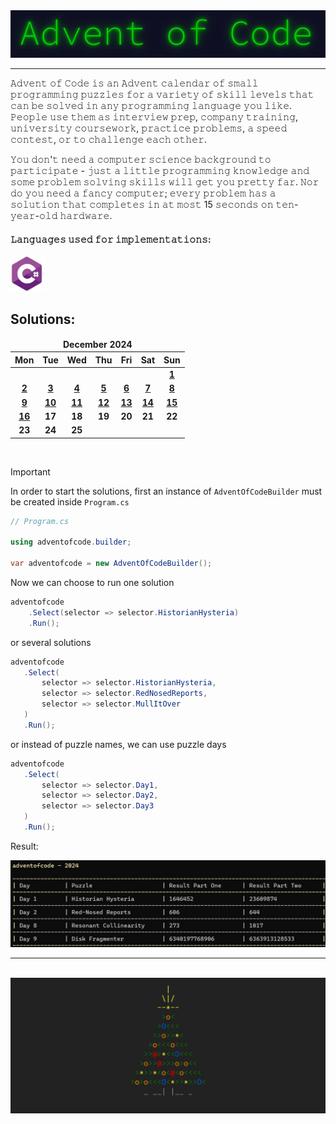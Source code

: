 <a href="https://adventofcode.com/">
  <div align="center">
    <img src="https://github.com/AnastasKosstow/adventofcode/blob/main/assets/aoc.png" />
  </div>
</a>

---

𝙰𝚍𝚟𝚎𝚗𝚝 𝚘𝚏 𝙲𝚘𝚍𝚎 𝚒𝚜 𝚊𝚗 𝙰𝚍𝚟𝚎𝚗𝚝 𝚌𝚊𝚕𝚎𝚗𝚍𝚊𝚛 𝚘𝚏 𝚜𝚖𝚊𝚕𝚕 𝚙𝚛𝚘𝚐𝚛𝚊𝚖𝚖𝚒𝚗𝚐 𝚙𝚞𝚣𝚣𝚕𝚎𝚜 𝚏𝚘𝚛 𝚊 𝚟𝚊𝚛𝚒𝚎𝚝𝚢 𝚘𝚏 𝚜𝚔𝚒𝚕𝚕 𝚕𝚎𝚟𝚎𝚕𝚜 𝚝𝚑𝚊𝚝 𝚌𝚊𝚗 𝚋𝚎 𝚜𝚘𝚕𝚟𝚎𝚍 𝚒𝚗 𝚊𝚗𝚢 𝚙𝚛𝚘𝚐𝚛𝚊𝚖𝚖𝚒𝚗𝚐 𝚕𝚊𝚗𝚐𝚞𝚊𝚐𝚎 𝚢𝚘𝚞 𝚕𝚒𝚔𝚎. 
𝙿𝚎𝚘𝚙𝚕𝚎 𝚞𝚜𝚎 𝚝𝚑𝚎𝚖 𝚊𝚜 𝚒𝚗𝚝𝚎𝚛𝚟𝚒𝚎𝚠 𝚙𝚛𝚎𝚙, 𝚌𝚘𝚖𝚙𝚊𝚗𝚢 𝚝𝚛𝚊𝚒𝚗𝚒𝚗𝚐, 𝚞𝚗𝚒𝚟𝚎𝚛𝚜𝚒𝚝𝚢 𝚌𝚘𝚞𝚛𝚜𝚎𝚠𝚘𝚛𝚔, 𝚙𝚛𝚊𝚌𝚝𝚒𝚌𝚎 𝚙𝚛𝚘𝚋𝚕𝚎𝚖𝚜, 𝚊 𝚜𝚙𝚎𝚎𝚍 𝚌𝚘𝚗𝚝𝚎𝚜𝚝, 𝚘𝚛 𝚝𝚘 𝚌𝚑𝚊𝚕𝚕𝚎𝚗𝚐𝚎 𝚎𝚊𝚌𝚑 𝚘𝚝𝚑𝚎𝚛. 
<br>

𝚈𝚘𝚞 𝚍𝚘𝚗'𝚝 𝚗𝚎𝚎𝚍 𝚊 𝚌𝚘𝚖𝚙𝚞𝚝𝚎𝚛 𝚜𝚌𝚒𝚎𝚗𝚌𝚎 𝚋𝚊𝚌𝚔𝚐𝚛𝚘𝚞𝚗𝚍 𝚝𝚘 𝚙𝚊𝚛𝚝𝚒𝚌𝚒𝚙𝚊𝚝𝚎 - 𝚓𝚞𝚜𝚝 𝚊 𝚕𝚒𝚝𝚝𝚕𝚎 𝚙𝚛𝚘𝚐𝚛𝚊𝚖𝚖𝚒𝚗𝚐 𝚔𝚗𝚘𝚠𝚕𝚎𝚍𝚐𝚎 𝚊𝚗𝚍 𝚜𝚘𝚖𝚎 𝚙𝚛𝚘𝚋𝚕𝚎𝚖 𝚜𝚘𝚕𝚟𝚒𝚗𝚐 𝚜𝚔𝚒𝚕𝚕𝚜 𝚠𝚒𝚕𝚕 𝚐𝚎𝚝 𝚢𝚘𝚞 𝚙𝚛𝚎𝚝𝚝𝚢 𝚏𝚊𝚛. 𝙽𝚘𝚛 𝚍𝚘 𝚢𝚘𝚞 𝚗𝚎𝚎𝚍 𝚊 𝚏𝚊𝚗𝚌𝚢 𝚌𝚘𝚖𝚙𝚞𝚝𝚎𝚛; 𝚎𝚟𝚎𝚛𝚢 𝚙𝚛𝚘𝚋𝚕𝚎𝚖 𝚑𝚊𝚜 𝚊 𝚜𝚘𝚕𝚞𝚝𝚒𝚘𝚗 𝚝𝚑𝚊𝚝 𝚌𝚘𝚖𝚙𝚕𝚎𝚝𝚎𝚜 𝚒𝚗 𝚊𝚝 𝚖𝚘𝚜𝚝 15 𝚜𝚎𝚌𝚘𝚗𝚍𝚜 𝚘𝚗 𝚝𝚎𝚗-𝚢𝚎𝚊𝚛-𝚘𝚕𝚍 𝚑𝚊𝚛𝚍𝚠𝚊𝚛𝚎.

<h4 align="left">𝙻𝚊𝚗𝚐𝚞𝚊𝚐𝚎𝚜 𝚞𝚜𝚎𝚍 𝚏𝚘𝚛 𝚒𝚖𝚙𝚕𝚎𝚖𝚎𝚗𝚝𝚊𝚝𝚒𝚘𝚗𝚜:</h4>
<p align="left">
  <img src="https://github.com/AnastasKosstow/algorithms/blob/main/assets/logo/csharp-logo.png" alt="csharp" width="55" height="55"/>
</p>


## Solutions:
<table>
    <thead>
        <tr>
            <td colspan="7" align="center"><b>December 2024</b></td>
        </tr>
        <tr>
            <th align="center">Mon</th>
            <th align="center">Tue</th>
            <th align="center">Wed</th>
            <th align="center">Thu</th>
            <th align="center">Fri</th>
            <th align="center">Sat</th>
            <th align="center">Sun</th>
        </tr>
    </thead>
    <tbody>
        <tr>
            <td align="center"> </td>
            <td align="center"> </td>
            <td align="center"> </td>
            <td align="center"> </td>
            <td align="center"> </td>
            <td align="center"> </td>
            <td align="center"><a href="https://github.com/AnastasKosstow/adventofcode/blob/main/dotnet/adventofcode/solutions/day-01/HistorianHysteria.cs"><b>1</b></a></td>
        </tr>
        <tr>
            <td align="center"><a href="https://github.com/AnastasKosstow/adventofcode/blob/main/dotnet/adventofcode/solutions/day-02/RedNosedReports.cs"><b>2</b></a></td>
            <td align="center"><a href="https://github.com/AnastasKosstow/adventofcode/blob/main/dotnet/adventofcode/solutions/day-03/MullItOver.cs"><b>3</b></a></td>
            <td align="center"><a href="https://github.com/AnastasKosstow/adventofcode/blob/main/dotnet/adventofcode/solutions/day-04/CeresSearch.cs"><b>4</b></a></td>
            <td align="center"><a href="https://github.com/AnastasKosstow/adventofcode/blob/main/dotnet/adventofcode/solutions/day-05/PrintQueue.cs"><b>5</b></a></td>
            <td align="center"><a href="https://github.com/AnastasKosstow/adventofcode/blob/main/dotnet/adventofcode/solutions/day-06/GuardGallivant.cs"><b>6</b></a></td>
            <td align="center"><a href="https://github.com/AnastasKosstow/adventofcode/blob/main/dotnet/adventofcode/solutions/day-07/BridgeRepair.cs"><b>7</b></a></td>
            <td align="center"><a href="https://github.com/AnastasKosstow/adventofcode/blob/main/dotnet/adventofcode/solutions/day-08/ResonantCollinearity.cs"><b>8</b></a></td>
        </tr>
        <tr>
            <td align="center"><a href="https://github.com/AnastasKosstow/adventofcode/blob/main/dotnet/adventofcode/solutions/day-09/DiskFragmenter.cs"><b>9</b></a></td>
            <td align="center"><a href="https://github.com/AnastasKosstow/adventofcode/blob/main/dotnet/adventofcode/solutions/Day-10/HoofIt.cs"><b>10</b></a></td>
            <td align="center"><a href="https://github.com/AnastasKosstow/adventofcode/blob/main/dotnet/adventofcode/solutions/day-11/PlutonianPebbles.cs"><b>11</b></a></td>
            <td align="center"><a href="https://github.com/AnastasKosstow/adventofcode/blob/main/dotnet/adventofcode/solutions/day-12/GardenGroups.cs"><b>12</b></a></td>
            <td align="center"><a href="https://github.com/AnastasKosstow/adventofcode/blob/main/dotnet/adventofcode/solutions/day-13/ClawContraption.cs"><b>13</b></a></td>
            <td align="center"><a href="https://github.com/AnastasKosstow/adventofcode/blob/main/dotnet/adventofcode/solutions/day-14/RestroomRedoubt.cs"><b>14</b></a></td>
            <td align="center"><a href="https://github.com/AnastasKosstow/adventofcode/blob/main/dotnet/adventofcode/solutions/day-15/WarehouseWoes.cs"><b>15</b></a></td>
        </tr>
        <tr>
            <td align="center"><a href="https://github.com/AnastasKosstow/adventofcode/blob/main/dotnet/adventofcode/solutions/day-16/ReindeerMaze.cs"><b>16</b></a></td>
            <td align="center"><b>17</b></td>
            <td align="center"><b>18</b></td>
            <td align="center"><b>19</b></td>
            <td align="center"><b>20</b></td>
            <td align="center"><b>21</b></td>
            <td align="center"><b>22</b></td>
        </tr>
        <tr>
            <td align="center"><b>23</b></td>
            <td align="center"><b>24</b></td>
            <td align="center"><b>25</b></td>
            <td align="center"> </td>
            <td align="center"> </td>
            <td align="center"> </td>
            <td align="center"> </td>
        </tr>
    </tbody>
</table>

<br>

> [!IMPORTANT]
> In order to start the solutions, first an instance of `AdventOfCodeBuilder` must be created inside `Program.cs`
>
> ```C#
> // Program.cs
>
> using adventofcode.builder;
> 
> var adventofcode = new AdventOfCodeBuilder();
> ```
>
> Now we can choose to run one solution
>
> ```C#
> adventofcode
>     .Select(selector => selector.HistorianHysteria)
>     .Run();
> ```
> or several solutions
>
> ```C#
> adventofcode
>    .Select(
>        selector => selector.HistorianHysteria,
>        selector => selector.RedNosedReports,
>        selector => selector.MullItOver
>    )
>    .Run();
> ```
> or instead of puzzle names, we can use puzzle days
>
> ```C#
> adventofcode
>    .Select(
>        selector => selector.Day1,
>        selector => selector.Day2,
>        selector => selector.Day3
>    )
>    .Run();
> ```
>
> Result:
> 
> <img src="https://github.com/AnastasKosstow/adventofcode/blob/main/assets/result.jpg" alt="csharp" width="700"/>

---

<br>
<img src="https://github.com/AnastasKosstow/adventofcode/blob/main/assets/ct.png" />
